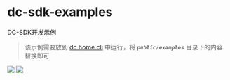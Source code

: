 # dc-sdk-examples
DC-SDK开发示例 

> 该示例需要放到 [dc home cli](https://github.com/dvgis/dc-home-cli) 中运行，将 **_`public/examples`_** 目录下的内容替换即可

<img src="http://dc.dvgis.cn/examples/images/base/screen_1.png" />

<img src="http://dc.dvgis.cn/examples/images/base/screen_2.png" />
